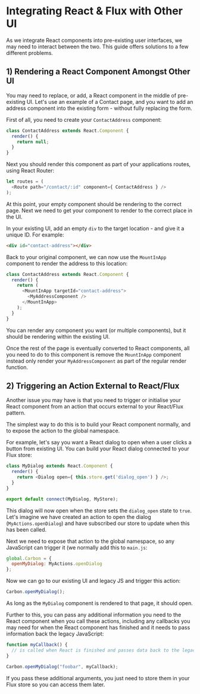 # Integrating React & Flux with Other UI

As we integrate React components into pre-existing user interfaces, we may need to interact between the two. This guide offers solutions to a few different problems.

## 1) Rendering a React Component Amongst Other UI

You may need to replace, or add, a React component in the middle of pre-existing UI. Let's use an example of a Contact page, and you want to add an address component into the existing form - without fully replacing the form.

First of all, you need to create your `ContactAddress` component:

```js
class ContactAddress extends React.Component {
  render() {
    return null;
  }
}
```

Next you should render this component as part of your applications routes, using React Router:

```js
let routes = (
  <Route path="/contact/:id" component={ ContactAddress } />
);
```

At this point, your empty component should be rendering to the correct page. Next we need to get your component to render to the correct place in the UI.

In your existing UI, add an empty `div` to the target location - and give it a unique ID. For example:

```html
<div id="contact-address"></div>
```

Back to your original component, we can now use the `MountInApp` component to render the address to this location:

```js
class ContactAddress extends React.Component {
  render() {
    return (
      <MountInApp targetId="contact-address">
        <MyAddressComponent />
      </MountInApp>
    );
  }
}
```

You can render any component you want (or multiple components), but it should be rendering within the existing UI.

Once the rest of the page is eventually converted to React components, all you need to do to this component is remove the `MountInApp` component instead only render your `MyAddressComponent` as part of the regular render function.

## 2) Triggering an Action External to React/Flux

Another issue you may have is that you need to trigger or initialise your React component from an action that occurs external to your React/Flux pattern.

The simplest way to do this is to build your React component normally, and to expose the action to the global namespace.

For example, let's say you want a React dialog to open when a user clicks a button from existing UI. You can build your React dialog connected to your Flux store:

```js
class MyDialog extends React.Component {
  render() {
    return <Dialog open={ this.store.get('dialog_open') } />;
  }
}

export default connect(MyDialog, MyStore);
```

This dialog will now open when the store sets the `dialog_open` state to `true`. Let's imagine we have created an action to open the dialog (`MyActions.openDialog`) and have subscribed our store to update when this has been called.

Next we need to expose that action to the global namespace, so any JavaScript can trigger it (we normally add this to `main.js`:

```js
global.Carbon = {
  openMyDialog: MyActions.openDialog
};
```

Now we can go to our existing UI and legacy JS and trigger this action:

```js
Carbon.openMyDialog();
```

As long as the `MyDialog` component is rendered to that page, it should open.

Further to this, you can pass any additional information you need to the React component when you call these actions, including any callbacks you may need for when the React component has finished and it needs to pass information back the legacy JavaScript:

```js
function myCallback() {
  // is called when React is finished and passes data back to the legacy UI
}

Carbon.openMyDialog("foobar", myCallback);
```

If you pass these additional arguments, you just need to store them in your Flux store so you can access them later.
